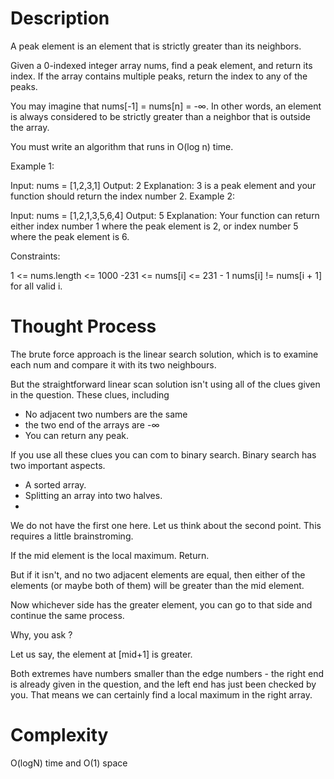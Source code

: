# Description

A peak element is an element that is strictly greater than its neighbors.

Given a 0-indexed integer array nums, find a peak element, and return its index. If the array contains multiple peaks, return the index to any of the peaks.

You may imagine that nums[-1] = nums[n] = -∞. In other words, an element is always considered to be strictly greater than a neighbor that is outside the array.

You must write an algorithm that runs in O(log n) time.

 

Example 1:

Input: nums = [1,2,3,1]
Output: 2
Explanation: 3 is a peak element and your function should return the index number 2.
Example 2:

Input: nums = [1,2,1,3,5,6,4]
Output: 5
Explanation: Your function can return either index number 1 where the peak element is 2, or index number 5 where the peak element is 6.
 

Constraints:

1 <= nums.length <= 1000
-231 <= nums[i] <= 231 - 1
nums[i] != nums[i + 1] for all valid i.

# Thought Process

The brute force approach is the linear search solution, which is to examine each num and compare it with its two neighbours.

But the straightforward linear scan solution isn't using all of the clues given in the question. These clues, including

- No adjacent two numbers are the same
- the two end of the arrays are -∞
- You can return any peak.

If you use all these clues you can com  to binary search. Binary search has two important aspects.

- A sorted array.
- Splitting an array into two halves.
- 
We do not have the first one here. Let us think about the second point. This requires a little brainstroming.

If the mid element is the local maximum. Return.

But if it isn't, and no two adjacent elements are equal, then either of the elements (or maybe both of them) will be greater than the mid element.

Now whichever side has the greater element, you can go to that side and continue the same process.

Why, you ask ?

Let us say, the element at [mid+1] is greater.

Both extremes have numbers smaller than the edge numbers - the right end is already given in the question, and the left end has just been checked by you. 
That means we can certainly find a local maximum in the right array.

# Complexity

O(logN) time and O(1) space

